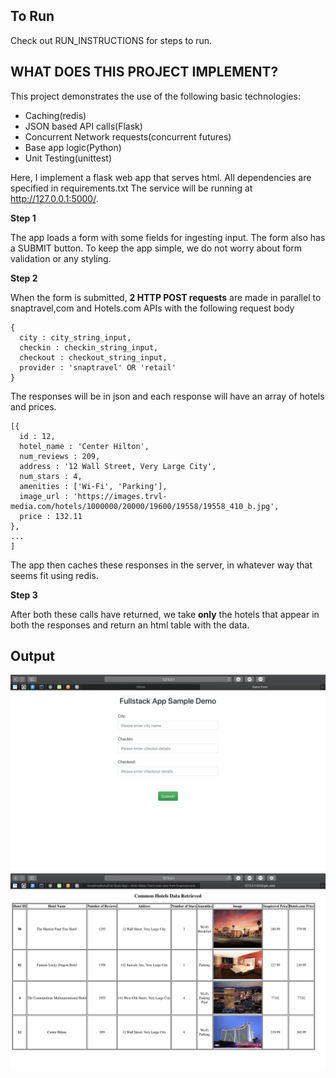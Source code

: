 ## To Run
Check out RUN_INSTRUCTIONS for steps to run.

## WHAT DOES THIS PROJECT IMPLEMENT?

This project demonstrates the use of the following basic technologies:
  - Caching(redis)
  - JSON based API calls(Flask)
  - Concurrent Network requests(concurrent futures)
  - Base app logic(Python)
  - Unit Testing(unittest)

Here, I implement a flask web app that serves html.
All dependencies are specified in requirements.txt
The service will be running at http://127.0.0.1:5000/.

**Step 1**

The app loads a form with some fields for ingesting input. The form also has a SUBMIT button.
To keep the app simple, we do not worry about form validation or any styling.

**Step 2**

When the form is submitted, **2 HTTP POST requests** are made in parallel to snaptravel,com and Hotels.com APIs with the following request body

```
{
  city : city_string_input,
  checkin : checkin_string_input,
  checkout : checkout_string_input,
  provider : 'snaptravel' OR 'retail'
}
```

The responses will be in json and each response will have an array of hotels and prices.
```
[{
  id : 12,
  hotel_name : 'Center Hilton',
  num_reviews : 209,
  address : '12 Wall Street, Very Large City',
  num_stars : 4,
  amenities : ['Wi-Fi', 'Parking'],
  image_url : 'https://images.trvl-media.com/hotels/1000000/20000/19600/19558/19558_410_b.jpg',
  price : 132.11
},
...
]
```

The app then caches these responses in the server, in whatever way that seems fit using redis.

**Step 3**

After both these calls have returned, we take **only** the hotels that appear in both the responses and return an html table with the data.

## Output
![Screenshot](Sample_Output_1.png)
![Screenshot](Sample_Output_2.png)
